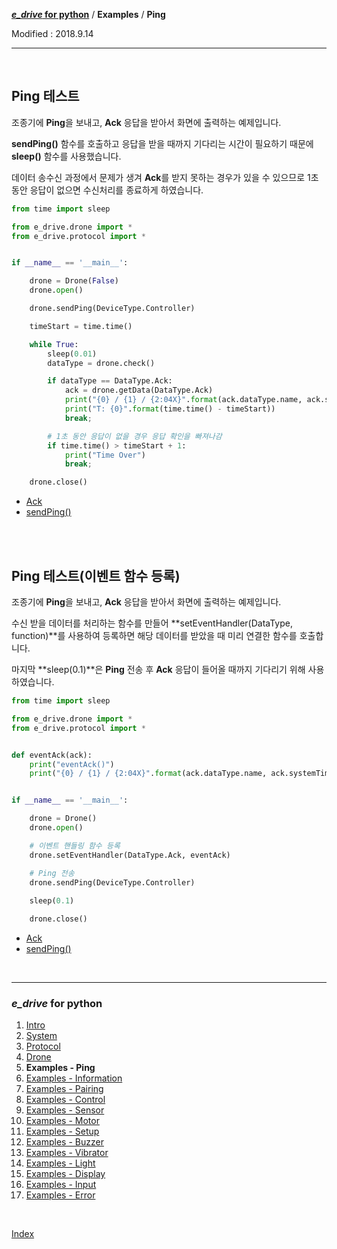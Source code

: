 **[*e_drive* for python](index.md)** / **Examples** / **Ping**

Modified : 2018.9.14

---

<br>


## <a name="Ping">Ping 테스트</a>

조종기에 **Ping**을 보내고, **Ack** 응답을 받아서 화면에 출력하는 예제입니다.

**sendPing()** 함수를 호출하고 응답을 받을 때까지 기다리는 시간이 필요하기 때문에 **sleep()** 함수를 사용했습니다.

데이터 송수신 과정에서 문제가 생겨 **Ack**를 받지 못하는 경우가 있을 수 있으므로 1초 동안 응답이 없으면 수신처리를 종료하게 하였습니다.

```py
from time import sleep

from e_drive.drone import *
from e_drive.protocol import *


if __name__ == '__main__':

    drone = Drone(False)
    drone.open()

    drone.sendPing(DeviceType.Controller)

    timeStart = time.time()

    while True:
        sleep(0.01)
        dataType = drone.check()

        if dataType == DataType.Ack:
            ack = drone.getData(DataType.Ack)
            print("{0} / {1} / {2:04X}".format(ack.dataType.name, ack.systemTime, ack.crc16))
            print("T: {0}".format(time.time() - timeStart))
            break;

        # 1초 동안 응답이 없을 경우 응답 확인을 빠져나감
        if time.time() > timeStart + 1:
            print("Time Over")
            break;

    drone.close()
```

- [Ack](03_protocol.md#Ack)
- [sendPing()](04_drone.md#sendPing)


<br>
<br>


## <a name="Class_Ping">Ping 테스트(이벤트 함수 등록)</a>

조종기에 **Ping**을 보내고, **Ack** 응답을 받아서 화면에 출력하는 예제입니다.

수신 받을 데이터를 처리하는 함수를 만들어 **setEventHandler(DataType, function)**를 사용하여 등록하면 해당 데이터를 받았을 때 미리 연결한 함수를 호출합니다.

마지막 **sleep(0.1)**은 **Ping** 전송 후 **Ack** 응답이 들어올 때까지 기다리기 위해 사용하였습니다.

```py
from time import sleep

from e_drive.drone import *
from e_drive.protocol import *


def eventAck(ack):
    print("eventAck()")
    print("{0} / {1} / {2:04X}".format(ack.dataType.name, ack.systemTime, ack.crc16))


if __name__ == '__main__':

    drone = Drone()
    drone.open()

    # 이벤트 핸들링 함수 등록
    drone.setEventHandler(DataType.Ack, eventAck)

    # Ping 전송
    drone.sendPing(DeviceType.Controller)
    
    sleep(0.1)

    drone.close()
```

- [Ack](03_protocol.md#Ack)
- [sendPing()](04_drone.md#sendPing)


<br>


---

<h3><i>e_drive</i> for python</H3>

 1. [Intro](01_intro.md)
 2. [System](02_system.md)
 3. [Protocol](03_protocol.md)
 4. [Drone](04_drone.md)
 5. **Examples - Ping**
 6. [Examples - Information](examples_02_information.md)
 7. [Examples - Pairing](examples_03_pairing.md)
 8. [Examples - Control](examples_04_control.md)
 9. [Examples - Sensor](examples_05_sensor.md)
10. [Examples - Motor](examples_06_motor.md)
11. [Examples - Setup](examples_07_setup.md)
12. [Examples - Buzzer](examples_08_buzzer.md)
13. [Examples - Vibrator](examples_09_vibrator.md)
14. [Examples - Light](examples_10_light.md)
15. [Examples - Display](examples_11_display.md)
16. [Examples - Input](examples_12_input.md)
17. [Examples - Error](examples_13_error.md)

<br>

[Index](index.md)
